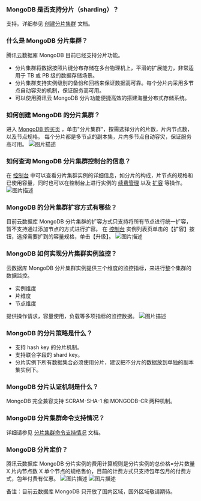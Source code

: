 
### MongoDB 是否支持分片（sharding）？
支持。详细参见 [创建分片集群](https://cloud.tencent.com/document/product/240/8333) 文档。

### 什么是 MongoDB 分片集群？
 腾讯云数据库 MongoDB 目前已经支持分片功能。
 - 分片集群将数据按照片键分布存储在多台物理机上，平滑的扩展能力，非常适用于 TB 或 PB 级的数据存储场景。
 - 分片集群支持实例级别的备份和回档来保证数据高可靠。每个分片内采用多节点自动容灾的机制，保证服务高可用。
 - 可以使用腾讯云 MongoDB 分片功能便捷高效的搭建海量分布式存储系统。

### 如何创建 MongoDB 的分片集群？
进入 [MongoDB 购买页](https://buy.cloud.tencent.com/mongodb?clusterType=1) ，单击"分片集群"，按需选择分片的片数，片内节点数，以及节点规格。
每个分片都是多节点的副本集，片内多节点自动容灾，保证服务高可用。
![图片描述](//bot1024-1253841380.file.myqcloud.com/598c176356043.png)

### 如何查询 MongoDB 分片集群控制台的信息？
在 [控制台](https://console.cloud.tencent.com/mongodb) 中可以查看分片集群实例的详细信息，如分片的构成，片节点的规格和已使用容量，同时也可以在控制台上进行实例的 [续费管理](https://cloud.tencent.com/document/product/240/3552) 以及 [扩容](https://cloud.tencent.com/document/product/240/7105) 等操作。
![图片描述](//bot1024-1253841380.file.myqcloud.com/598d219dba35e.png)

### MongoDB 的分片集群扩容方式有哪些？
目前云数据库 MongoDB 分片集群的扩容方式只支持将所有节点进行统一扩容，暂不支持通过添加节点的方式进行扩容。
在 [控制台](https://console.cloud.tencent.com/mongodb) 实例列表页单击的【扩容】按钮，选择需要扩到的容量规格，单击【升级】。
![图片描述](//bot1024-1253841380.file.myqcloud.com/598d21c9b520b.png)

### MongoDB 如何实现分片集群实例监控？
云数据库 MongoDB 分片集群实例提供三个维度的监控指标，来进行整个集群的数据监控。
 
 - 实例维度
 - 片维度
 - 节点维度

提供操作请求，容量使用，负载等多项指标的监控数据。
![图片描述](//bot1024-1253841380.file.myqcloud.com/598c19c454496.png)

### MongoDB 的分片策略是什么？
- 支持 hash key 的分片机制。
- 支持联合字段的 shard key。
- 分片实例下所有数据集合必须使用分片，建议把不分片的数据放到单独的副本集实例下。

### MongoDB 分片认证机制是什么？
MongoDB 完全兼容支持 SCRAM-SHA-1 和 MONGODB-CR 两种机制。

### MongoDB 分片集群命令支持情况？
 详细请参见 [分片集群命令支持情况](https://cloud.tencent.com/document/product/240/8334) 文档。
 
### MongoDB 分片定价？
腾讯云数据库 MongoDB 分片实例的费用计算规则是分片实例的总价格=分片数量 X 片内节点数 X 单个节点的规格售价，目前的计费方式只支持包年包月的付费方式，包年付费有优惠。
![图片描述](//bot1024-1253841380.file.myqcloud.com/3a58cf8a9c4711e79150525400a3183e.png)
![图片描述](//bot1024-1253841380.file.myqcloud.com/40bc54469c4711e79150525400a3183e.png)

备注：目前云数据库 MongoDB 只开放了国内区域，国外区域敬请期待。

